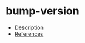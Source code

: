 # bump-version

- [Description](https://github.com/bakdata/ci-templates/tree/feat/doc/docs/descriptions/actions/bump-version)
- [References](https://github.com/bakdata/ci-templates/tree/feat/doc/docs/references/actions/bump-version)
